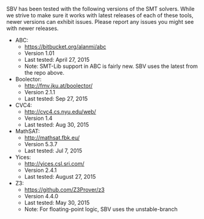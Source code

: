 SBV has been tested with the following versions of the SMT solvers. While we strive to make sure
it works with latest releases of each of these tools, newer versions can exhibit issues. Please
report any issues you might see with newer releases.

  * ABC:
      * https://bitbucket.org/alanmi/abc
      * Version 1.01
      * Last tested: April 27, 2015
      * Note: SMT-Lib support in ABC is fairly new. SBV uses the latest from the repo above.
  * Boolector:
      * http://fmv.jku.at/boolector/
      * Version 2.1.1
      * Last tested: Sep 27, 2015
  * CVC4:
      * http://cvc4.cs.nyu.edu/web/
      * Version 1.4
      * Last tested: Aug 30, 2015
  * MathSAT:
      * http://mathsat.fbk.eu/
      * Version 5.3.7
      * Last tested: Jul 7, 2015
  * Yices:
      * http://yices.csl.sri.com/
      * Version 2.4.1
      * Last tested: August 27, 2015
  * Z3:
      * https://github.com/Z3Prover/z3
      * Version 4.4.0
      * Last tested: May 30, 2015
      * Note: For floating-point logic, SBV uses the unstable-branch
